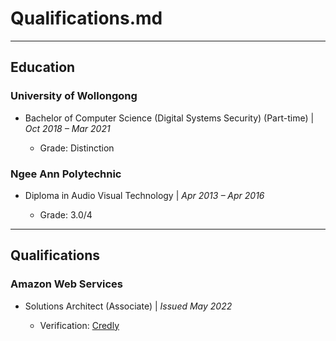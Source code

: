 # Qualifications.md

---

## Education
### University of Wollongong 
- Bachelor of Computer Science (Digital Systems Security) (Part-time) | *Oct 2018 – Mar 2021*

  - Grade: Distinction

### Ngee Ann Polytechnic
- Diploma in Audio Visual Technology | *Apr 2013 – Apr 2016*
  
  - Grade: 3.0/4

---

## Qualifications
### Amazon Web Services  
- Solutions Architect (Associate) | *Issued May 2022*

  - Verification: [Credly](https://www.credly.com/badges/e85f7188-7eef-4c75-b3a6-0093eba0e49f)